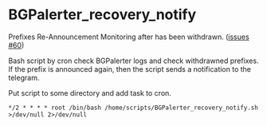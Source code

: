 # BGPalerter_recovery_notify
Prefixes Re-Announcement Monitoring after has been withdrawn. ([issues #60](https://github.com/nttgin/BGPalerter/issues/60))

Bash script by cron check BGPalerter logs and check withdrawned prefixes.
If the prefix is announced again, then the script sends a notification to the telegram.

Put script to some directory and add task to cron.
```
*/2 * * * * root /bin/bash /home/scripts/BGPalerter_recovery_notify.sh >/dev/null 2>/dev/null
```
